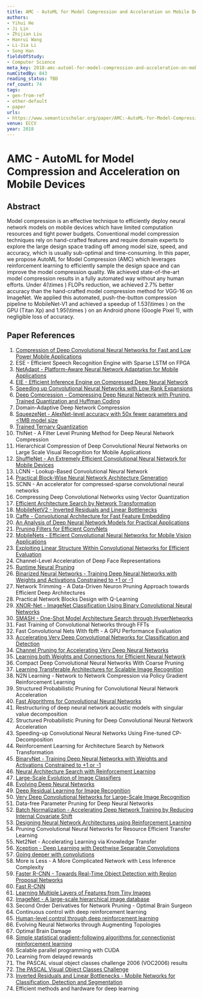 ```yaml
---
title: AMC - AutoML for Model Compression and Acceleration on Mobile Devices
authors:
- Yihui He
- Ji Lin
- Zhijian Liu
- Hanrui Wang
- Li-Jia Li
- Song Han
fieldsOfStudy:
- Computer Science
meta_key: 2018-amc-automl-for-model-compression-and-acceleration-on-mobile-devices
numCitedBy: 843
reading_status: TBD
ref_count: 74
tags:
- gen-from-ref
- other-default
- paper
urls:
- https://www.semanticscholar.org/paper/AMC:-AutoML-for-Model-Compression-and-Acceleration-He-Lin/1717255b6aea01fe956cef998abbc3c399b5d7cf?sort=total-citations
venue: ECCV
year: 2018
---
```


# AMC - AutoML for Model Compression and Acceleration on Mobile Devices

## Abstract

Model compression is an effective technique to efficiently deploy neural network models on mobile devices which have limited computation resources and tight power budgets. Conventional model compression techniques rely on hand-crafted features and require domain experts to explore the large design space trading off among model size, speed, and accuracy, which is usually sub-optimal and time-consuming. In this paper, we propose AutoML for Model Compression (AMC) which leverages reinforcement learning to efficiently sample the design space and can improve the model compression quality. We achieved state-of-the-art model compression results in a fully automated way without any human efforts. Under 4\(\times \) FLOPs reduction, we achieved 2.7% better accuracy than the hand-crafted model compression method for VGG-16 on ImageNet. We applied this automated, push-the-button compression pipeline to MobileNet-V1 and achieved a speedup of 1.53\(\times \) on the GPU (Titan Xp) and 1.95\(\times \) on an Android phone (Google Pixel 1), with negligible loss of accuracy.

## Paper References

1. [Compression of Deep Convolutional Neural Networks for Fast and Low Power Mobile Applications](2016-compression-of-deep-convolutional-neural-networks-for-fast-and-low-power-mobile-applications.md)
2. ESE - Efficient Speech Recognition Engine with Sparse LSTM on FPGA
3. [NetAdapt - Platform-Aware Neural Network Adaptation for Mobile Applications](2018-netadapt-platform-aware-neural-network-adaptation-for-mobile-applications.md)
4. [EIE - Efficient Inference Engine on Compressed Deep Neural Network](2016-eie-efficient-inference-engine-on-compressed-deep-neural-network.md)
5. [Speeding up Convolutional Neural Networks with Low Rank Expansions](2014-speeding-up-convolutional-neural-networks-with-low-rank-expansions.md)
6. [Deep Compression - Compressing Deep Neural Network with Pruning, Trained Quantization and Huffman Coding](2016-deep-compression-compressing-deep-neural-network-with-pruning-trained-quantization-and-huffman-coding.md)
7. Domain-Adaptive Deep Network Compression
8. [SqueezeNet - AlexNet-level accuracy with 50x fewer parameters and <1MB model size](2016-squeezenet-alexnet-level-accuracy-with-50x-fewer-parameters-and-1mb-model-size.md)
9. [Trained Ternary Quantization](2017-trained-ternary-quantization.md)
10. ThiNet - A Filter Level Pruning Method for Deep Neural Network Compression
11. Hierarchical Compression of Deep Convolutional Neural Networks on Large Scale Visual Recognition for Mobile Applications
12. [ShuffleNet - An Extremely Efficient Convolutional Neural Network for Mobile Devices](2018-shufflenet-an-extremely-efficient-convolutional-neural-network-for-mobile-devices.md)
13. LCNN - Lookup-Based Convolutional Neural Network
14. [Practical Block-Wise Neural Network Architecture Generation](2018-practical-block-wise-neural-network-architecture-generation.md)
15. SCNN - An accelerator for compressed-sparse convolutional neural networks
16. Compressing Deep Convolutional Networks using Vector Quantization
17. [Efficient Architecture Search by Network Transformation](2018-efficient-architecture-search-by-network-transformation.md)
18. [MobileNetV2 - Inverted Residuals and Linear Bottlenecks](2018-mobilenetv2-inverted-residuals-and-linear-bottlenecks.md)
19. [Caffe - Convolutional Architecture for Fast Feature Embedding](2014-caffe-convolutional-architecture-for-fast-feature-embedding.md)
20. [An Analysis of Deep Neural Network Models for Practical Applications](2016-an-analysis-of-deep-neural-network-models-for-practical-applications.md)
21. [Pruning Filters for Efficient ConvNets](2017-pruning-filters-for-efficient-convnets.md)
22. [MobileNets - Efficient Convolutional Neural Networks for Mobile Vision Applications](2017-mobilenets-efficient-convolutional-neural-networks-for-mobile-vision-applications.md)
23. [Exploiting Linear Structure Within Convolutional Networks for Efficient Evaluation](2014-exploiting-linear-structure-within-convolutional-networks-for-efficient-evaluation.md)
24. Channel-Level Acceleration of Deep Face Representations
25. [Runtime Neural Pruning](2017-runtime-neural-pruning.md)
26. [Binarized Neural Networks - Training Deep Neural Networks with Weights and Activations Constrained to +1 or -1](2016-binarized-neural-networks-training-deep-neural-networks-with-weights-and-activations-constrained-to-1-or-1.md)
27. Network Trimming - A Data-Driven Neuron Pruning Approach towards Efficient Deep Architectures
28. Practical Network Blocks Design with Q-Learning
29. [XNOR-Net - ImageNet Classification Using Binary Convolutional Neural Networks](2016-xnor-net-imagenet-classification-using-binary-convolutional-neural-networks.md)
30. [SMASH - One-Shot Model Architecture Search through HyperNetworks](2018-smash-one-shot-model-architecture-search-through-hypernetworks.md)
31. Fast Training of Convolutional Networks through FFTs
32. Fast Convolutional Nets With fbfft - A GPU Performance Evaluation
33. [Accelerating Very Deep Convolutional Networks for Classification and Detection](2016-accelerating-very-deep-convolutional-networks-for-classification-and-detection.md)
34. [Channel Pruning for Accelerating Very Deep Neural Networks](2017-channel-pruning-for-accelerating-very-deep-neural-networks.md)
35. [Learning both Weights and Connections for Efficient Neural Network](2015-learning-both-weights-and-connections-for-efficient-neural-network.md)
36. Compact Deep Convolutional Neural Networks With Coarse Pruning
37. [Learning Transferable Architectures for Scalable Image Recognition](2018-learning-transferable-architectures-for-scalable-image-recognition.md)
38. N2N Learning - Network to Network Compression via Policy Gradient Reinforcement Learning
39. Structured Probabilistic Pruning for Convolutional Neural Network Acceleration
40. [Fast Algorithms for Convolutional Neural Networks](2016-fast-algorithms-for-convolutional-neural-networks.md)
41. Restructuring of deep neural network acoustic models with singular value decomposition
42. Structured Probabilistic Pruning for Deep Convolutional Neural Network Acceleration
43. Speeding-up Convolutional Neural Networks Using Fine-tuned CP-Decomposition
44. Reinforcement Learning for Architecture Search by Network Transformation
45. [BinaryNet - Training Deep Neural Networks with Weights and Activations Constrained to +1 or -1](2016-binarynet-training-deep-neural-networks-with-weights-and-activations-constrained-to-1-or-1.md)
46. [Neural Architecture Search with Reinforcement Learning](2017-neural-architecture-search-with-reinforcement-learning.md)
47. [Large-Scale Evolution of Image Classifiers](2017-large-scale-evolution-of-image-classifiers.md)
48. [Evolving Deep Neural Networks](2019-evolving-deep-neural-networks.md)
49. [Deep Residual Learning for Image Recognition](2016-deep-residual-learning-for-image-recognition.md)
50. [Very Deep Convolutional Networks for Large-Scale Image Recognition](2015-very-deep-convolutional-networks-for-large-scale-image-recognition.md)
51. Data-free Parameter Pruning for Deep Neural Networks
52. [Batch Normalization - Accelerating Deep Network Training by Reducing Internal Covariate Shift](2015-batch-normalization-accelerating-deep-network-training-by-reducing-internal-covariate-shift.md)
53. [Designing Neural Network Architectures using Reinforcement Learning](2017-designing-neural-network-architectures-using-reinforcement-learning.md)
54. Pruning Convolutional Neural Networks for Resource Efficient Transfer Learning
55. Net2Net - Accelerating Learning via Knowledge Transfer
56. [Xception - Deep Learning with Depthwise Separable Convolutions](2017-xception-deep-learning-with-depthwise-separable-convolutions.md)
57. [Going deeper with convolutions](2015-going-deeper-with-convolutions.md)
58. More is Less - A More Complicated Network with Less Inference Complexity
59. [Faster R-CNN - Towards Real-Time Object Detection with Region Proposal Networks](2015-faster-r-cnn-towards-real-time-object-detection-with-region-proposal-networks.md)
60. [Fast R-CNN](2015-fast-r-cnn.md)
61. [Learning Multiple Layers of Features from Tiny Images](2009-learning-multiple-layers-of-features-from-tiny-images.md)
62. [ImageNet - A large-scale hierarchical image database](2009-imagenet-a-large-scale-hierarchical-image-database.md)
63. Second Order Derivatives for Network Pruning - Optimal Brain Surgeon
64. Continuous control with deep reinforcement learning
65. [Human-level control through deep reinforcement learning](2015-human-level-control-through-deep-reinforcement-learning.md)
66. Evolving Neural Networks through Augmenting Topologies
67. Optimal Brain Damage
68. [Simple statistical gradient-following algorithms for connectionist reinforcement learning](2004-simple-statistical-gradient-following-algorithms-for-connectionist-reinforcement-learning.md)
69. Scalable parallel programming with CUDA
70. Learning from delayed rewards
71. The PASCAL visual object classes challenge 2006 (VOC2006) results
72. [The PASCAL Visual Object Classes Challenge](2006-the-pascal-visual-object-classes-challenge.md)
73. [Inverted Residuals and Linear Bottlenecks - Mobile Networks for Classification, Detection and Segmentation](2018-inverted-residuals-and-linear-bottlenecks-mobile-networks-for-classification-detection-and-segmentation.md)
74. Efficient methods and hardware for deep learning
